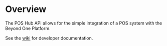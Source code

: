 # Overview
The POS Hub API allows for the simple integration of a POS system with the Beyond One Platform. 

See the [wiki](https://github.com/getbeyond/pos-hub-developer-docs/wiki) for developer documentation.
